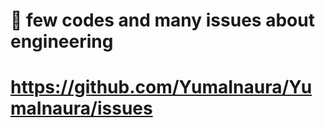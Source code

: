 
# 🤖 few codes and many issues about engineering

# https://github.com/YumaInaura/YumaInaura/issues
